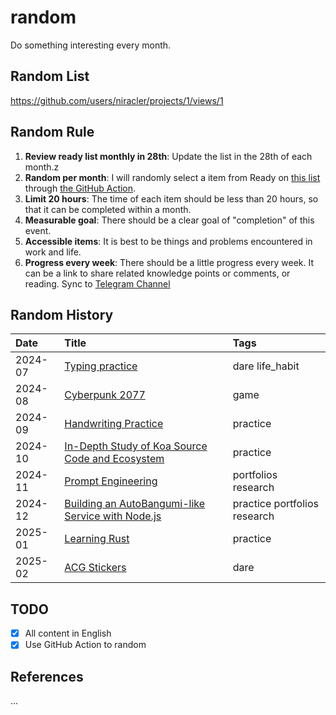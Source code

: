 # random

Do something interesting every month.

## Random List

https://github.com/users/niracler/projects/1/views/1

## Random Rule

1. **Review ready list monthly in 28th**: Update the list in the 28th of each month.z
2. **Random per month**: I will randomly select a item from Ready on [this list](https://github.com/users/niracler/projects/1/views/1) through [the GitHub Action](https://github.com/niracler/random/actions/workflows/random.yml).
3. **Limit 20 hours**: The time of each item should be less than 20 hours, so that it can be completed within a month.
4. **Measurable goal**: There should be a clear goal of "completion" of this event.
5. **Accessible items**: It is best to be things and problems encountered in work and life.
6. **Progress every week**: There should be a little progress every week. It can be a link to share related knowledge points or comments, or reading. Sync to [Telegram Channel](https://t.me/tomoko_channel)

## Random History

<!-- TABLE_START -->

| Date    | Title                                                                                             | Tags                         |
|:--------|:--------------------------------------------------------------------------------------------------|:-----------------------------|
| 2024-07 | [Typing practice](https://github.com/niracler/random/issues/6)                                    | dare life_habit              |
| 2024-08 | [Cyberpunk 2077](https://github.com/niracler/random/issues/2)                                     | game                         |
| 2024-09 | [Handwriting Practice](https://github.com/niracler/random/issues/14)                              | practice                     |
| 2024-10 | [In-Depth Study of Koa Source Code and Ecosystem](https://github.com/niracler/random/issues/23)   | practice                     |
| 2024-11 | [Prompt Engineering](https://github.com/niracler/random/issues/7)                                 | portfolios research          |
| 2024-12 | [Building an AutoBangumi-like Service with Node.js](https://github.com/niracler/random/issues/20) | practice portfolios research |
| 2025-01 | [Learning Rust](https://github.com/niracler/random/issues/11)                                     | practice                     |
| 2025-02 | [ACG Stickers](https://github.com/niracler/random/issues/10)                                      | dare                         |

<!-- TABLE_END -->

## TODO

- [x] All content in English
- [x] Use GitHub Action to random

## References

...
